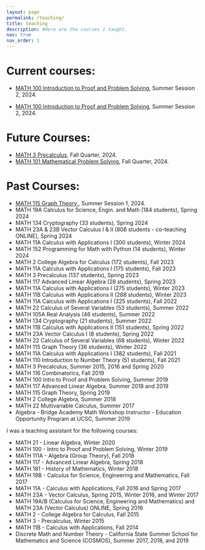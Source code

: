 ```yaml
---
layout: page
permalink: /teaching/
title: teaching
description: #Here are the courses I taught.
nav: true
nav_order: 1
---
```


# Current courses:
 
- <a href="_assets/html/lec1.html"> MATH 100 Introduction to Proof and Problem Solving</a>, Summer Session 2, 2024.

- <a href="https://pisa.ucsc.edu/class_search/index.php?action=detail&class_data=YToyOntzOjU6IjpTVFJNIjtzOjQ6IjIyNDQiO3M6MTA6IjpDTEFTU19OQlIiO3M6NToiNzAxMzAiO30%253D"> MATH 100 Introduction to Proof and Problem Solving</a>, Summer Session 2, 2024.  

# Future Courses:
  
- <a href="https://pisa.ucsc.edu/class_search/index.php?action=detail&class_data=YToyOntzOjU6IjpTVFJNIjtzOjQ6IjIyNDgiO3M6MTA6IjpDTEFTU19OQlIiO3M6NToiMTI0NDIiO30%253D"> MATH 3 Precalculus</a>, Fall Quarter, 2024.
- <a href="https://pisa.ucsc.edu/class_search/index.php?action=detail&class_data=YToyOntzOjU6IjpTVFJNIjtzOjQ6IjIyNDgiO3M6MTA6IjpDTEFTU19OQlIiO3M6NToiMTI1MjYiO30%253D"> MATH 101 Mathematical Problem Solving</a>, Fall Quarter, 2024.

# Past Courses:

- <a href="https://pisa.ucsc.edu/class_search/index.php?action=detail&class_data=YToyOntzOjU6IjpTVFJNIjtzOjQ6IjIyNDQiO3M6MTA6IjpDTEFTU19OQlIiO3M6NToiNzAxMjUiO30%253D"> MATH 115 Graph Theory </a>, Summer Session 1, 2024.
- MATH 19A Calculus for Science, Engin. and Math (184 students), Spring 2024
- MATH 134 Cryptography (33 students), Spring 2024
- MATH 23A & 23B Vector Calculus I & II (808 students - co-teaching ONLINE), Spring 2024
- MATH 11A Calculus with Applications I (300 students), Winter 2024
- MATH 152 Programming for Math with Python (14 students), Winter 2024
- MATH 2 College Algebra for Calculus (172 students), Fall 2023
- MATH 11A Calculus with Applications I (175 students), Fall 2023
- MATH 3 Precalculus (137 students), Spring 2023
- MATH 117 Advanced Linear Algebra (28 students), Spring 2023
- MATH 11A Calculus with Applications I (275 students), Winter 2023
- MATH 11B Calculus with Applications II (288 students), Winter 2023
- MATH 11A Calculus with Applications I (325 students), Fall 2022
- MATH 22 Calculus of Several Variables (53 students), Summer 2022 
- MATH 105A Real Analysis (46 students), Summer 2022 
- MATH 134 Cryptography (21 students), Summer 2022 
- MATH 11B Calculus with Applications II (151 students), Spring 2022 
- MATH 23A Vector Calculus I (8 students), Spring 2022 
- MATH 22 Calculus of Several Variables (68 students), Winter 2022 
- MATH 115 Graph Theory (36 students), Winter 2022 
- MATH 11A Calculus with Applications I (382 students), Fall 2021
- MATH 110 Introduction to Number Theory (51 students), Fall 2021
- MATH 3 Precalculus, Summer 2015, 2016 and Spring 2020
- MATH 116 Combinatorics, Fall 2019
- MATH 100 Intro to Proof and Problem Solving, Summer 2019
- MATH 117 Advanced Linear Algebra, Summer 2018 and 2019
- MATH 115 Graph Theory, Spring 2019
- MATH 2 College Algebra, Summer 2018
- MATH 22 Multivariable Calculus, Summer 2017
- Algebra - Bridge Academy Math Workshop Instructor - Education Opportunity Program at UCSC, Summer 2019
  
<p> I was a teaching assistant for the following courses:</p>  

- MATH 21 - Linear Algebra, Winter 2020
- MATH 100 - Intro to Proof and Problem Solving, Winter 2019
- MATH 111A - Algebra (Group Theory), Fall 2018
- MATH 117 - Advanced Linear Algebra, Spring 2018
- MATH 181 - History of Mathematics, Winter 2018
- MATH 19B - Calculus for Science, Engineering and Mathematics, Fall 2017
- MATH 11A - Calculus with Applications,  Fall 2016 and Spring 2017
- MATH 23A - Vector Calculus,  Spring 2015, Winter 2016, and Winter 2017
- MATH 19A/B (Calculus for Science, Engineering and Mathematics)
and MATH 23A (Vector Calculus) ONLINE, Spring 2016
- MATH 2 - College Algebra for Calculus, Fall 2015
- MATH 3 - Precalculus, Winter 2015
- MATH 11B - Calculus with Applications, Fall 2014
- Discrete Math and Number Theory - California State Summer School for Mathematics and Science (COSMOS), Summer 2017, 2018, and 2019





